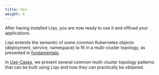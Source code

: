 ```yaml
---
title: Use
weight: 4
---
```


After having installed Liqo, you are now ready to use it and offload your applications.

Liqo extends the semantic of some common Kubernetes objects (deployment, service, namespace) to fit in a multi-cluster topology, as presented in [fundamentals](/user/use/fundamentals). 

In [Use-Cases](/user/use/use-cases), we present several common multi-cluster topology patterns that can be built using Liqo and how they can practically be obtained.
